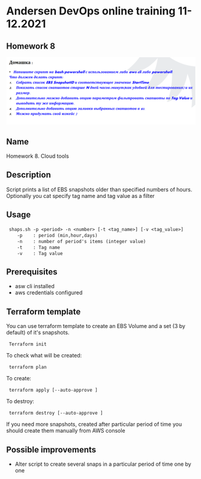 # Andersen DevOps online training 11-12.2021

## Homework 8
![Домашка](https://github.com/alexeyput/andr-devops/blob/main/homework8/Homework8.png?raw=true)

## Name
Homework 8. Cloud tools

## Description
Script prints a list of EBS snapshots older than specified numbers of hours.  
Optionally you cat specify tag name and tag value as a filter

## Usage
     shaps.sh -p <period> -n <number> [-t <tag_name>] [-v <tag_value>]   
        -p    : period (min,hour,days)   
        -n    : number of period's items (integer value)   
        -t    : Tag name
        -v    : Tag value   

## Prerequisites
- asw cli installed
- aws credentials configured

## Terraform template
You can use terraform template to create an EBS Volume and a set (3 by default) of it's snapshots.

```
 Terraform init
```
To check what will be created:
```
 terraform plan
```
To create:
```
 terraform apply [--auto-approve ]
```
To destroy:
```
 terraform destroy [--auto-approve ]
```

If you need more snapshots, created after particular period of time you should create them manually from AWS console

## Possible improvements
- Alter script to create several snaps in a particular period of time one by one